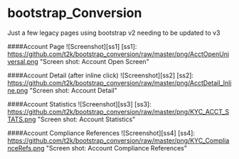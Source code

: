 bootstrap_Conversion
====================

Just a few legacy pages using bootstrap v2 needing to be updated to v3

####Account Page
![Screenshot][ss1]
[ss1]:  https://github.com/t2k/bootstrap_conversion/raw/master/png/AcctOpenUniversal.png "Screen shot: Account Open Screen"

####Account Detail (after inline click)
![Screenshot][ss2]
[ss2]:  https://github.com/t2k/bootstrap_conversion/raw/master/png/AcctDetail_Inline.png "Screen shot: Account Detail"

####Account Statistics 
![Screenshot][ss3]
[ss3]:  https://github.com/t2k/bootstrap_conversion/raw/master/png/KYC_ACCT_STATS.png "Screen shot: Account Statistics"

####Account Compliance References
![Screenshot][ss4]
[ss4]:  https://github.com/t2k/bootstrap_conversion/raw/master/png/KYC_ComplianceRefs.png "Screen shot: Account Compliance References"
